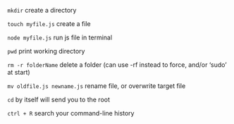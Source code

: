 `mkdir` create a directory

`touch myfile.js` create a file

`node myfile.js` run js file in terminal

`pwd` print working directory

`rm -r folderName` delete a folder (can use -rf instead to force, and/or ‘sudo’ at start)

`mv oldfile.js newname.js` rename file, or overwrite target file

`cd` by itself will send you to the root

`ctrl + R` search your command-line history

